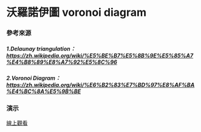 # 沃羅諾伊圖 voronoi diagram
### 參考來源
##### 1.Delaunay triangulation：https://zh.wikipedia.org/wiki/%E5%BE%B7%E5%8B%9E%E5%85%A7%E4%B8%89%E8%A7%92%E5%8C%96
##### 2.Voronoi Diagram：https://zh.wikipedia.org/wiki/%E6%B2%83%E7%BD%97%E8%AF%BA%E4%BC%8A%E5%9B%BE
### 演示
[線上觀看](https://virtools.github.io/voronoiDiagram/)
